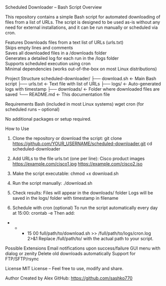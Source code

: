 
Scheduled Downloader – Bash Script
Overview

This repository contains a simple Bash script for automated downloading of files from a list of URLs. The script is designed to be used as-is without any need for external installations, and it can be run manually or scheduled via cron.

Features
 	Downloads files from a text list of URLs (urls.txt)  
 	Skips empty lines and comments  
 	Saves all downloaded files in a /downloads folder  
 	Generates a detailed log for each run in the /logs folder  
 	Supports scheduled execution using cron  
 	Minimal dependencies (works out-of-the-box on most Linux distributions)

Project Structure
scheduled-downloader/
├── download.sh ← Main Bash script
├── urls.txt ← Text file with list of URLs
├── logs/ ← Auto-generated logs with timestamp
├── downloads/ ← Folder where downloaded files are saved
└── README.md ← This documentation file

Requirements
 	Bash (included in most Linux systems)
 	wget
 	cron (for scheduled runs – optional)

No additional packages or setup required.

How to Use
1. Clone the repository or download the script:
git clone https://github.com/YOUR_USERNAME/scheduled-downloader.git
cd scheduled-downloader
2. Add URLs to the file urls.txt (one per line):
Cisco product images
https://example.com/cisco1.jpg
https://example.com/cisco2.iso

3. Make the script executable:
chmod +x download.sh

4. Run the script manually:
./download.sh

5. Check results:
Files will appear in the downloads/ folder
Logs will be saved in the logs/ folder with timestamp in filename

6. Schedule with cron (optional)
To run the script automatically every day at 15:00:
crontab -e
Then add:
* * *  15 00 full/path/to/download.sh >> /full/path/to/logs/cron.log 2>&1
Replace /full/path/to/ with the actual path to your script.

Possible Extensions
Email notifications upon success/failure
GUI menu with dialog or zenity
Delete old downloads automatically
Support for FTP/SFTP/rsync

License
MIT License – Feel free to use, modify and share.

Author
Created by Alex
GitHub: https://github.com/sashko770












